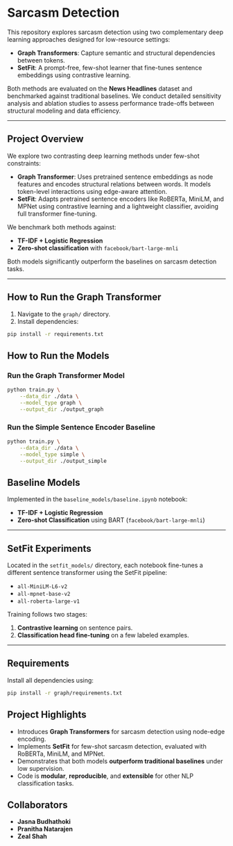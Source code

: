# Sarcasm Detection

This repository explores sarcasm detection using two complementary deep learning approaches designed for low-resource settings:

- **Graph Transformers**: Capture semantic and structural dependencies between tokens.
- **SetFit**: A prompt-free, few-shot learner that fine-tunes sentence embeddings using contrastive learning.

Both methods are evaluated on the **News Headlines** dataset and benchmarked against traditional baselines. We conduct detailed sensitivity analysis and ablation studies to assess performance trade-offs between structural modeling and data efficiency.

---

## Project Overview

We explore two contrasting deep learning methods under few-shot constraints:

- **Graph Transformer**: Uses pretrained sentence embeddings as node features and encodes structural relations between words. It models token-level interactions using edge-aware attention.
- **SetFit**: Adapts pretrained sentence encoders like RoBERTa, MiniLM, and MPNet using contrastive learning and a lightweight classifier, avoiding full transformer fine-tuning.

We benchmark both methods against:
- **TF-IDF + Logistic Regression**
- **Zero-shot classification** with `facebook/bart-large-mnli`

Both models significantly outperform the baselines on sarcasm detection tasks.

---

## How to Run the Graph Transformer

1. Navigate to the `graph/` directory.
2. Install dependencies:

```bash
pip install -r requirements.txt
```
## How to Run the Models

### Run the Graph Transformer Model

```bash
python train.py \
    --data_dir ./data \
    --model_type graph \
    --output_dir ./output_graph
```

### Run the Simple Sentence Encoder Baseline

```bash
python train.py \
    --data_dir ./data \
    --model_type simple \
    --output_dir ./output_simple
```

## Baseline Models

Implemented in the `baseline_models/baseline.ipynb` notebook:

- **TF-IDF + Logistic Regression**
- **Zero-shot Classification** using BART (`facebook/bart-large-mnli`)

---

## SetFit Experiments

Located in the `setfit_models/` directory, each notebook fine-tunes a different sentence transformer using the SetFit pipeline:

- `all-MiniLM-L6-v2`
- `all-mpnet-base-v2`
- `all-roberta-large-v1`

Training follows two stages:

1. **Contrastive learning** on sentence pairs.
2. **Classification head fine-tuning** on a few labeled examples.

---

## Requirements

Install all dependencies using:

```bash
pip install -r graph/requirements.txt
```

## Project Highlights

- Introduces **Graph Transformers** for sarcasm detection using node-edge encoding.
- Implements **SetFit** for few-shot sarcasm detection, evaluated with RoBERTa, MiniLM, and MPNet.
- Demonstrates that both models **outperform traditional baselines** under low supervision.
- Code is **modular**, **reproducible**, and **extensible** for other NLP classification tasks.


## Collaborators

- **Jasna Budhathoki**
- **Pranitha Natarajen**
- **Zeal Shah**



